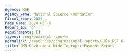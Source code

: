```yaml
---
Agency: NSF
Agency_Name: National Science Foundation
Fiscal_Year: 2024
Page_Name: 2024_NSF_6
Report_Id: '6'
Requirements: []
layout: congressional-reports
permalink: /resources/congressional-reports/2024_NSF_6
title: OMB Government Wide Improper Payment Report
---
```


